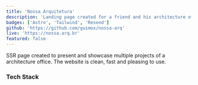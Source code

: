 ```yaml
---
title: 'Nossa Arquitetura'
description: 'Landing page created for a friend and his architecture office in Brazil'
badges: ['Astro', 'Tailwind', 'Resend']
github: 'https://github.com/guimox/nossa-arq'
live: 'https://nossa.arq.br'
featured: false
---
```


SSR page created to present and showcase multiple projects of a architecture office. The website is clean, fast and pleasing to use.

### Tech Stack

